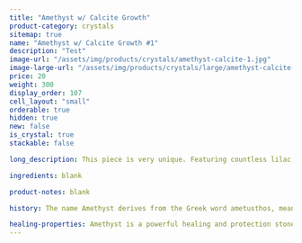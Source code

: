 ```yaml
---
title: "Amethyst w/ Calcite Growth"
product-category: crystals
sitemap: true
name: "Amethyst w/ Calcite Growth #1"
description: "Test"
image-url: "/assets/img/products/crystals/amethyst-calcite-1.jpg"
image-large-url: "/assets/img/products/crystals/large/amethyst-calcite-1.jpg"
price: 20
weight: 300
display_order: 107
cell_layout: "small"
orderable: true
hidden: true
new: false
is_crystal: true
stackable: false

long_description: This piece is very unique. Featuring countless lilac, pale-purple points with unique growth lines and little calcite growths both inside + on the crystal. It boasts an interesting self-healed side which means the crystal literally healed itself from damage at some point. A great book divider or altar piece.

ingredients: blank

product-notes: blank

history: The name Amethyst derives from the Greek word ametusthos, meaning “not intoxicated,” and comes from an ancient legend. The wine god Bacchus, angry over an insult and determined to avenge himself decreed the first person he should meet would be devoured by his tigers. The unfortunate mortal happened to be a beautiful maiden named Amethyst on her way to worship at the shrine of Diana. As the ferocious beasts sprang, she sought the protection of the goddess and was saved by being turned into a clear, white crystal. Bacchus, regretting his cruelty, poured the juice of his grapes over the stone as an offering, giving the gem its lovely purple hue.

healing-properties: Amethyst is a powerful healing and protection stone. It is the February birthstone and is associated to the crown chakra, providing protection against psychic attack, enhancing psychic abilities, calming and stimulating the mind, and nourishing the spirit. For this reason amethyst has been historically used as a remedy for nightmares and insomnia, as well as to aid meditative focus.
---
```

